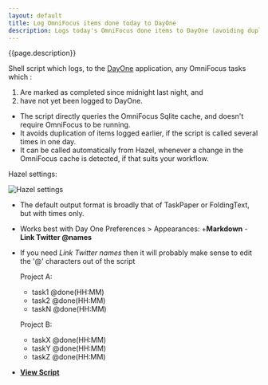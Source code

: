 ```yaml
---
layout: default
title: Log OmniFocus items done today to DayOne
description: Logs today's OmniFocus done items to DayOne (avoiding duplication)
---
```


{{page.description}}

Shell script which logs, to the [DayOne](http://dayoneapp.com) application, any OmniFocus tasks which :

1.	Are marked as completed since midnight last night, and
2.	have not yet been logged to DayOne.

- The script directly queries the OmniFocus Sqlite cache, and doesn't require OmniFocus to be running.
- It avoids duplication of items logged earlier, if the script is called several times in one day.
- It can be called automatically from Hazel, whenever a change in the OmniFocus cache is detected, if that suits your workflow.

Hazel settings:

![Hazel settings](https://raw.github.com/RobTrew/tree-tools/master/OmniFocus%20scripts/Shell%20scripts%20for%20Geektool%20or%20logging/HazelSettings4DayOneLog.png)

- The default output format is broadly that of TaskPaper or FoldingText, but with times only. 
- Works best with Day One Preferences > Appearances: +**Markdown** -**Link Twitter @names**
- If you need *Link Twitter names* then it will probably make sense to edit the '@' characters out of the script

    Project A:
    - task1 @done(HH:MM)
    - task2 @done(HH:MM)
    - taskN @done(HH:MM)

    Project B:
    - taskX @done(HH:MM)
    - taskY @done(HH:MM)
    - taskZ @done(HH:MM)



- [**View Script**](https://github.com/RobTrew/tree-tools/blob/master/OmniFocus%20scripts/Shell%20scripts%20for%20Geektool%20or%20logging/OmniFocusLogDone2DayOne.sh)
